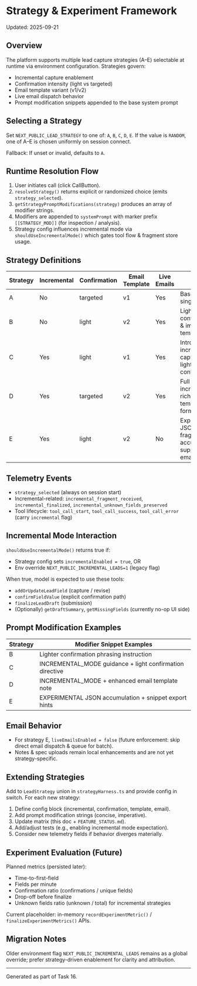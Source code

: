 # Strategy & Experiment Framework

Updated: 2025-09-21

## Overview
The platform supports multiple lead capture strategies (A–E) selectable at runtime via environment configuration. Strategies govern:
- Incremental capture enablement
- Confirmation intensity (light vs targeted)
- Email template variant (v1/v2)
- Live email dispatch behavior
- Prompt modification snippets appended to the base system prompt

## Selecting a Strategy
Set `NEXT_PUBLIC_LEAD_STRATEGY` to one of: `A`, `B`, `C`, `D`, `E`.
If the value is `RANDOM`, one of A–E is chosen uniformly on session connect.

Fallback: If unset or invalid, defaults to `A`.

## Runtime Resolution Flow
1. User initiates call (click CallButton).  
2. `resolveStrategy()` returns explicit or randomized choice (emits `strategy_selected`).  
3. `getStrategyPromptModifications(strategy)` produces an array of modifier strings.  
4. Modifiers are appended to `systemPrompt` with marker prefix `[[STRATEGY_MOD]]` (for inspection / analysis).  
5. Strategy config influences incremental mode via `shouldUseIncrementalMode()` which gates tool flow & fragment store usage.

## Strategy Definitions
| Strategy | Incremental | Confirmation | Email Template | Live Emails | Focus |
|----------|-------------|--------------|----------------|-------------|-------|
| A | No | targeted | v1 | Yes | Baseline single-shot |
| B | No | light | v2 | Yes | Lighter confirmation & improved template |
| C | Yes | light | v1 | Yes | Introduce incremental capture + lighter confirmations |
| D | Yes | targeted | v2 | Yes | Full incremental + richer template formatting |
| E | Yes | light | v2 | No  | Experimental JSON fragment accumulation; suppress live email |

## Telemetry Events
- `strategy_selected` (always on session start)  
- Incremental-related: `incremental_fragment_received`, `incremental_finalized`, `incremental_unknown_fields_preserved`  
- Tool lifecycle: `tool_call_start`, `tool_call_success`, `tool_call_error` (carry `incremental` flag)  

## Incremental Mode Interaction
`shouldUseIncrementalMode()` returns true if:
- Strategy config sets `incrementalEnabled = true`, OR
- Env override `NEXT_PUBLIC_INCREMENTAL_LEADS=1` (legacy flag)

When true, model is expected to use these tools:
- `addOrUpdateLeadField` (capture / revise)
- `confirmFieldValue` (explicit confirmation path)
- `finalizeLeadDraft` (submission)
- (Optionally) `getDraftSummary`, `getMissingFields` (currently no-op UI side)

## Prompt Modification Examples
| Strategy | Modifier Snippet Examples |
|----------|---------------------------|
| B | Lighter confirmation phrasing instruction |
| C | INCREMENTAL_MODE guidance + light confirmation directive |
| D | INCREMENTAL_MODE + enhanced email template note |
| E | EXPERIMENTAL JSON accumulation + snippet export hints |

## Email Behavior
- For strategy E, `liveEmailsEnabled = false` (future enforcement: skip direct email dispatch & queue for batch).
- Notes & spec uploads remain local enhancements and are not yet strategy-specific.

## Extending Strategies
Add to `LeadStrategy` union in `strategyHarness.ts` and provide config in switch. For each new strategy:
1. Define config block (incremental, confirmation, template, email).  
2. Add prompt modification strings (concise, imperative).  
3. Update matrix (this doc + `FEATURE_STATUS.md`).  
4. Add/adjust tests (e.g., enabling incremental mode expectation).  
5. Consider new telemetry fields if behavior diverges materially.

## Experiment Evaluation (Future)
Planned metrics (persisted later):
- Time-to-first-field
- Fields per minute
- Confirmation ratio (confirmations / unique fields)
- Drop-off before finalize
- Unknown fields ratio (unknown / total) for incremental strategies

Current placeholder: in-memory `recordExperimentMetric()` / `finalizeExperimentMetrics()` APIs.

## Migration Notes
Older environment flag `NEXT_PUBLIC_INCREMENTAL_LEADS` remains as a global override; prefer strategy-driven enablement for clarity and attribution.

---
Generated as part of Task 16.
